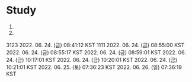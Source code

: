 # Study
1.
2.
3123
2022. 06. 24. (금) 08:41:12 KST
1111
2022. 06. 24. (금) 08:55:00 KST
2022. 06. 24. (금) 08:55:17 KST
2022. 06. 24. (금) 08:59:01 KST
2022. 06. 24. (금) 10:17:01 KST
2022. 06. 24. (금) 10:20:01 KST
2022. 06. 24. (금) 10:21:01 KST
2022. 06. 25. (토) 07:36:23 KST
2022. 06. 26. (일) 07:36:19 KST

